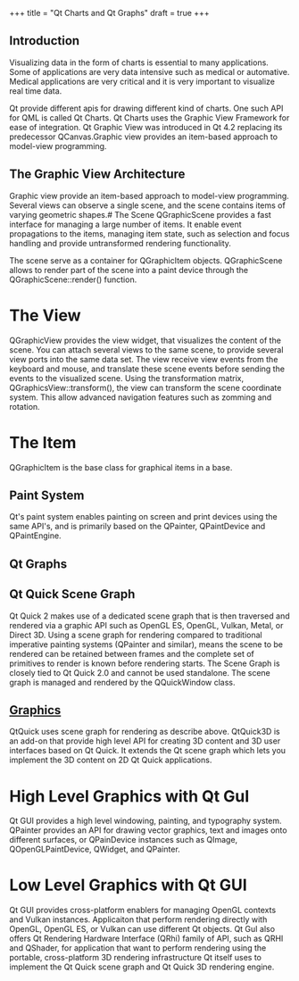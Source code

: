 +++
title = "Qt Charts and Qt Graphs"
draft = true
+++

## Introduction

Visualizing data in the form of charts is essential to many applications. Some of applications are very data intensive such as medical or automative. Medical applications are very critical and it is very important to visualize real time data.

Qt provide different apis for drawing different kind of charts. One such API for QML is called Qt Charts. Qt Charts uses the Graphic View Framework for ease of integration. Qt Graphic View was introduced in Qt 4.2 replacing its predecessor QCanvas.Graphic view provides an item-based approach to model-view programming.

## The Graphic View Architecture
Graphic view provide an item-based approach to model-view programming. Several views can observe a single scene, and the scene contains items of varying geometric shapes.# The Scene
QGraphicScene provides a fast interface for managing a large number of items. It enable event propagations to the items, managing item state, such as selection and focus handling and provide untransformed rendering functionality. 

The scene serve as a container for QGraphicItem objects. QGraphicScene allows to render part of the scene into a paint device through the QGraphicScene::render() function.

# The View
QGraphicView provides the view widget, that visualizes the content of the scene. You can attach several views to the same scene, to provide several view ports into the same data set. The view receive view events from the keyboard and mouse, and translate these scene events before sending the events to the visualized scene. Using the transformation matrix, QGraphicsView::transform(), the view can transform the scene coordinate system. This allow advanced navigation features such as zomming and rotation. 

# The Item
QGraphicItem is the base class for graphical items in a base. 

## Paint System
Qt's paint system enables painting on screen and print devices using the same API's, and is primarily based on the QPainter, QPaintDevice and QPaintEngine.

## Qt Graphs

## Qt Quick Scene Graph
Qt Quick 2 makes use of a dedicated scene graph that is then traversed and rendered via a graphic API such as OpenGL ES, OpenGL, Vulkan, Metal, or Direct 3D. Using a scene graph for rendering compared to traditional imperative painting systems (QPainter and similar), means the scene to be rendered can be retained between frames and the complete set of primitives to render is known before rendering starts. The Scene Graph is closely tied to Qt Quick 2.0 and cannot be used standalone. The scene graph is managed and rendered by the QQuickWindow class. 

## [Graphics](https://doc.qt.io/qt-6/topics-graphics.html)
QtQuick uses scene graph for rendering as describe above. QtQuick3D is an add-on that provide high level API for creating 3D content and 3D user interfaces based on Qt Quick. It extends the Qt scene graph  which lets you implement the 3D content on 2D Qt Quick applications. 
# High Level Graphics with Qt GuI
Qt GUI provides a high level windowing, painting, and typography system. QPainter provides an API for drawing vector graphics, text and images onto different surfaces, or QPainDevice instances such as QImage, QOpenGLPaintDevice, QWidget, and QPainter. 
# Low Level Graphics with Qt GUI
Qt GUI provides cross-platform enablers for managing OpenGL contexts and Vulkan instances. Applicaiton that perform rendering directly with OpenGL, OpenGL ES, or Vulkan can use different Qt objects. 
Qt GuI also offers Qt Rendering Hardware Interface (QRhi) family of API, such as QRHI and QShader, for application that want to perform rendering using the portable, cross-platform 3D rendering infrastructure Qt itself uses to implement the Qt Quick scene graph and Qt Quick 3D rendering engine. 

